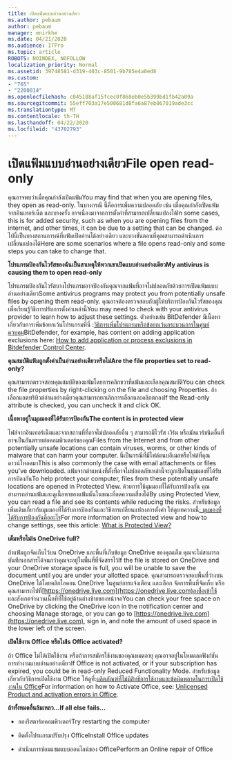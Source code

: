 ```yaml
---
title: เปิดแฟ้มแบบอ่านอย่างเดียว
ms.author: pebaum
author: pebaum
manager: mnirkhe
ms.date: 04/21/2020
ms.audience: ITPro
ms.topic: article
ROBOTS: NOINDEX, NOFOLLOW
localization_priority: Normal
ms.assetid: 39748581-d319-403c-8501-9b785e4a0ed8
ms.custom:
- "765"
- "2200014"
ms.openlocfilehash: c045188af15fcec0f868eb0e5b399bd1fb42a09a
ms.sourcegitcommit: 55eff703a17e500681d8fa6a87eb067019ade3cc
ms.translationtype: MT
ms.contentlocale: th-TH
ms.lasthandoff: 04/22/2020
ms.locfileid: "43702793"
---
```

# <a name="file-open-read-only"></a><span data-ttu-id="bfa94-102">เปิดแฟ้มแบบอ่านอย่างเดียว</span><span class="sxs-lookup"><span data-stu-id="bfa94-102">File open read-only</span></span>

<span data-ttu-id="bfa94-103">คุณอาจพบว่าเมื่อคุณกําลังเปิดแฟ้ม</span><span class="sxs-lookup"><span data-stu-id="bfa94-103">You may find that when you are opening files, they open as read-only.</span></span> <span data-ttu-id="bfa94-104">ในบางกรณี นี้คือการเพิ่มความปลอดภัย เช่น เมื่อคุณกําลังเปิดแฟ้มจากอินเทอร์เน็ต และบางครั้ง อาจเนื่องมาจากการตั้งค่าที่สามารถเปลี่ยนแปลงได้</span><span class="sxs-lookup"><span data-stu-id="bfa94-104">In some cases, this is for added security, such as when you are opening files from the internet, and other times, it can be due to a setting that can be changed.</span></span> <span data-ttu-id="bfa94-105">ต่อไปนี้เป็นบางสถานการณ์ที่แฟ้มเปิดอ่านได้อย่างเดียว และบางขั้นตอนที่คุณสามารถดําเนินการเปลี่ยนแปลงได้</span><span class="sxs-lookup"><span data-stu-id="bfa94-105">Here are some scenarios where a file opens read-only and some steps you can take to change that.</span></span>
  
 <span data-ttu-id="bfa94-106">**โปรแกรมป้องกันไวรัสของฉันเป็นสาเหตุให้พวกเขาเปิดแบบอ่านอย่างเดียว**</span><span class="sxs-lookup"><span data-stu-id="bfa94-106">**My antivirus is causing them to open read-only**</span></span>
  
<span data-ttu-id="bfa94-107">โปรแกรมป้องกันไวรัสบางโปรแกรมอาจป้องกันคุณจากแฟ้มที่อาจไม่ปลอดภัยด้วยการเปิดแฟ้มแบบอ่านอย่างเดียว</span><span class="sxs-lookup"><span data-stu-id="bfa94-107">Some antivirus programs may protect you from potentially unsafe files by opening them read-only.</span></span> <span data-ttu-id="bfa94-108">คุณอาจต้องตรวจสอบกับผู้ให้บริการป้องกันไวรัสของคุณเพื่อเรียนรู้วิธีการปรับการตั้งค่าเหล่านี้</span><span class="sxs-lookup"><span data-stu-id="bfa94-108">You may need to check with your antivirus provider to learn how to adjust these settings.</span></span> <span data-ttu-id="bfa94-109">ตัวอย่างเช่น BitDefender มีเนื้อหาเกี่ยวกับการเพิ่มข้อยกเว้นโปรแกรมที่นี่ :[วิธีการเพิ่มโปรแกรมหรือข้อยกเว้นกระบวนการในศูนย์ควบคุม](https://aka.ms/AA6098i)</span><span class="sxs-lookup"><span data-stu-id="bfa94-109">BitDefender, for example, has content on adding application exclusions here: [How to add application or process exclusions in Bitdefender Control Center](https://aka.ms/AA6098i).</span></span>
  
 <span data-ttu-id="bfa94-110">**คุณสมบัติแฟ้มถูกตั้งค่าเป็นอ่านอย่างเดียวหรือไม่**</span><span class="sxs-lookup"><span data-stu-id="bfa94-110">**Are the file properties set to read-only?**</span></span>
  
<span data-ttu-id="bfa94-111">คุณสามารถตรวจสอบคุณสมบัติของแฟ้มโดยการคลิกขวาที่แฟ้มและเลือกคุณสมบัติ</span><span class="sxs-lookup"><span data-stu-id="bfa94-111">You can check the file properties by right-clicking on the file and choosing Properties.</span></span> <span data-ttu-id="bfa94-112">ถ้าเลือกแอตทริบิวต์อ่านอย่างเดียวคุณสามารถยกเลิกการเลือกและคลิกตกลง</span><span class="sxs-lookup"><span data-stu-id="bfa94-112">If the Read-only attribute is checked, you can uncheck it and click OK.</span></span>
  
 <span data-ttu-id="bfa94-113">**เนื้อหาอยู่ในมุมมองที่ได้รับการป้องกัน**</span><span class="sxs-lookup"><span data-stu-id="bfa94-113">**The content is in protected view**</span></span>
  
<span data-ttu-id="bfa94-114">ไฟล์จากอินเทอร์เน็ตและจากสถานที่ที่อาจไม่ปลอดภัยอื่น ๆ สามารถมีไวรัส เวิร์ม หรือมัลแวร์ชนิดอื่นที่อาจเป็นอันตรายต่อคอมพิวเตอร์ของคุณ</span><span class="sxs-lookup"><span data-stu-id="bfa94-114">Files from the Internet and from other potentially unsafe locations can contain viruses, worms, or other kinds of malware that can harm your computer.</span></span> <span data-ttu-id="bfa94-115">นี่เป็นกรณีที่มีไฟล์แนบอีเมลหรือไฟล์ที่คุณดาวน์โหลดมา</span><span class="sxs-lookup"><span data-stu-id="bfa94-115">This is also commonly the case with email attachments or files you've downloaded.</span></span> <span data-ttu-id="bfa94-116">แฟ้มจากตําแหน่งที่ตั้งที่อาจไม่ปลอดภัยเหล่านี้จะถูกเปิดในมุมมองที่ได้รับการป้องกัน</span><span class="sxs-lookup"><span data-stu-id="bfa94-116">To help protect your computer, files from these potentially unsafe locations are opened in Protected View.</span></span> <span data-ttu-id="bfa94-117">ด้วยการใช้มุมมองที่ได้รับการป้องกัน คุณสามารถอ่านแฟ้มและดูเนื้อหาของแฟ้มนั้นในขณะที่ลดความเสี่ยงได้</span><span class="sxs-lookup"><span data-stu-id="bfa94-117">By using Protected View, you can read a file and see its contents while reducing the risks.</span></span> <span data-ttu-id="bfa94-118">สําหรับข้อมูลเพิ่มเติมเกี่ยวกับมุมมองที่ได้รับการป้องกันและวิธีการเปลี่ยนแปลงการตั้งค่า ให้ดูบทความนี้[: มุมมองที่ได้รับการป้องกันคืออะไร](https://support.office.com/article/d6f09ac7-e6b9-4495-8e43-2bbcdbcb6653)</span><span class="sxs-lookup"><span data-stu-id="bfa94-118">For more information on Protected view and how to change settings, see this article: [What is Protected View?](https://support.office.com/article/d6f09ac7-e6b9-4495-8e43-2bbcdbcb6653)</span></span>
  
 <span data-ttu-id="bfa94-119">**เต็มหรือไม่**</span><span class="sxs-lookup"><span data-stu-id="bfa94-119">**Is OneDrive full?**</span></span>
  
<span data-ttu-id="bfa94-120">ถ้าแฟ้มถูกจัดเก็บไว้บน OneDrive และพื้นที่เก็บข้อมูล OneDrive ของคุณเต็ม คุณจะไม่สามารถบันทึกเอกสารได้จนกว่าคุณจะอยู่ในพื้นที่ที่จัดสรรไว้</span><span class="sxs-lookup"><span data-stu-id="bfa94-120">If the file is stored on OneDrive and your OneDrive storage space is full, you will be unable to save the document until you are under your allotted space.</span></span> <span data-ttu-id="bfa94-121">คุณสามารถตรวจสอบพื้นที่ว่างบน OneDrive ได้โดยคลิกไอคอน OneDrive ในศูนย์การแจ้งเตือน และเลือก จัดการพื้นที่จัดเก็บ หรือคุณสามารถไปที่[https://onedrive.live.com](https://onedrive.live.com)ลงชื่อเข้าใช้ และสังเกตจํานวนเนื้อที่ที่ใช้อยู่ด้านล่างซ้ายของหน้าจอ</span><span class="sxs-lookup"><span data-stu-id="bfa94-121">You can check your free space on OneDrive by clicking the OneDrive icon in the notification center and choosing Manage storage, or you can go to [https://onedrive.live.com](https://onedrive.live.com), sign in, and note the amount of used space in the lower left of the screen.</span></span>
  
 <span data-ttu-id="bfa94-122">**เปิดใช้งาน Office หรือไม่**</span><span class="sxs-lookup"><span data-stu-id="bfa94-122">**Is Office activated?**</span></span>
  
<span data-ttu-id="bfa94-123">ถ้า Office ไม่ได้เปิดใช้งาน หรือถ้าการสมัครใช้งานของคุณหมดอายุ คุณอาจอยู่ในโหมดลดฟังก์ชันการทํางานแบบอ่านอย่างเดียว</span><span class="sxs-lookup"><span data-stu-id="bfa94-123">If Office is not activated, or if your subscription has expired, you could be in read-only Reduced Functionality Mode.</span></span> <span data-ttu-id="bfa94-124">สําหรับข้อมูลเกี่ยวกับวิธีการเปิดใช้งาน Office ให้ดูที่:[ผลิตภัณฑ์ที่ไม่มีสิทธิ์การใช้งานและข้อผิดพลาดในการเปิดใช้งานใน Office](https://support.office.com/article/0d23d3c0-c19c-4b2f-9845-5344fedc4380)</span><span class="sxs-lookup"><span data-stu-id="bfa94-124">For information on how to Activate Office, see: [Unlicensed Product and activation errors in Office](https://support.office.com/article/0d23d3c0-c19c-4b2f-9845-5344fedc4380).</span></span>
  
 <span data-ttu-id="bfa94-125">**ถ้าทั้งหมดอื่นล้มเหลว...**</span><span class="sxs-lookup"><span data-stu-id="bfa94-125">**If all else fails...**</span></span>
  
- <span data-ttu-id="bfa94-126">ลองรีสตาร์ทคอมพิวเตอร์</span><span class="sxs-lookup"><span data-stu-id="bfa94-126">Try restarting the computer</span></span>
    
- <span data-ttu-id="bfa94-127">ติดตั้งโปรแกรมปรับปรุง Office</span><span class="sxs-lookup"><span data-stu-id="bfa94-127">Install Office updates</span></span>
    
- <span data-ttu-id="bfa94-128">ดําเนินการซ่อมแซมแบบออนไลน์ของ Office</span><span class="sxs-lookup"><span data-stu-id="bfa94-128">Perform an Online repair of Office</span></span>
    

